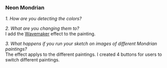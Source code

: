 ### Neon Mondrian  

*1. How are you detecting the colors?*  


*2. What are you changing them to?*  
I add the [Wavemaker](https://p5js.org/examples/interaction-wavemaker.html) effect to the painting.

*3. What happens if you run your sketch on images of different Mondrian paintings?*  
The effect applys to the different paintings. I created 4 buttons for users to switch different paintings.
